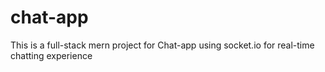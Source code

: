 # chat-app
This is a full-stack mern project for Chat-app using socket.io for real-time chatting experience
